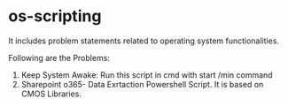 # os-scripting
It includes problem statements related to operating system functionalities.

Following are the Problems:

1. Keep System Awake: Run this script in cmd with start /min command
2. Sharepoint o365- Data Exrtaction Powershell Script. It is based on CMOS Libraries.
